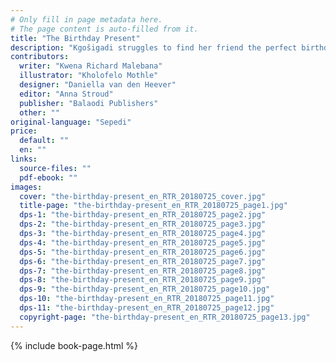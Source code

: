 ```yaml
---
# Only fill in page metadata here.
# The page content is auto-filled from it.
title: "The Birthday Present"
description: "Kgošigadi struggles to find her friend the perfect birthday present, until she sees something sparkle in the sun."
contributors:
  writer: "Kwena Richard Malebana"
  illustrator: "Kholofelo Mothle"
  designer: "Daniella van den Heever"
  editor: "Anna Stroud"
  publisher: "Balaodi Publishers"
  other: ""
original-language: "Sepedi"
price:
  default: ""
  en: ""
links:
  source-files: ""
  pdf-ebook: ""
images:
  cover: "the-birthday-present_en_RTR_20180725_cover.jpg"
  title-page: "the-birthday-present_en_RTR_20180725_page1.jpg"
  dps-1: "the-birthday-present_en_RTR_20180725_page2.jpg"
  dps-2: "the-birthday-present_en_RTR_20180725_page3.jpg"
  dps-3: "the-birthday-present_en_RTR_20180725_page4.jpg"
  dps-4: "the-birthday-present_en_RTR_20180725_page5.jpg"
  dps-5: "the-birthday-present_en_RTR_20180725_page6.jpg"
  dps-6: "the-birthday-present_en_RTR_20180725_page7.jpg"
  dps-7: "the-birthday-present_en_RTR_20180725_page8.jpg"
  dps-8: "the-birthday-present_en_RTR_20180725_page9.jpg"
  dps-9: "the-birthday-present_en_RTR_20180725_page10.jpg"
  dps-10: "the-birthday-present_en_RTR_20180725_page11.jpg"
  dps-11: "the-birthday-present_en_RTR_20180725_page12.jpg"
  copyright-page: "the-birthday-present_en_RTR_20180725_page13.jpg"
---
```


{% include book-page.html %}
 

